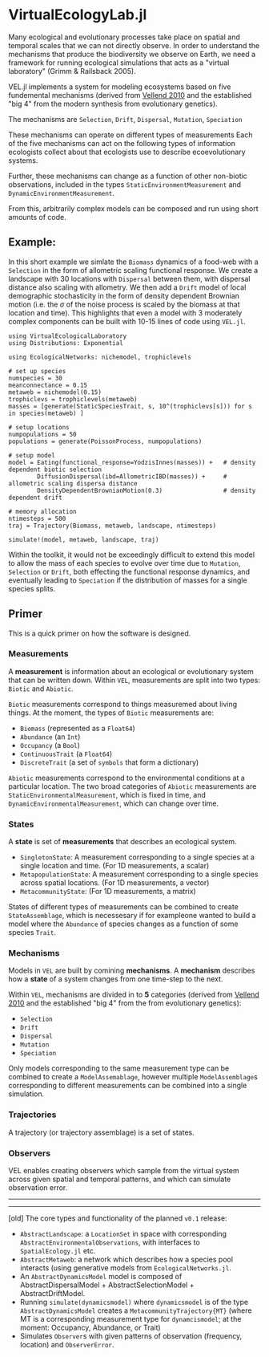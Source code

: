 # VirtualEcologyLab.jl

Many ecological and evolutionary processes take place on spatial and temporal scales that we can not directly observe. 
In order to understand the mechanisms that produce the biodiversity we observe on Earth, we need a framework for running
ecological simulations that acts as a "virtual laboratory" (Grimm & Railsback 2005). 

VEL.jl implements a system for modeling ecosystems
based on five fundemental mechanisms (derived from  [Vellend 2010](todo) and the established "big 4" from the modern synthesis from evolutionary genetics).

The mechanisms are 
`Selection`, `Drift`, `Dispersal`, `Mutation`, `Speciation`

These mechanisms can operate on different types of measurements Each of the five mechanisms can act on the following types of information ecologists collect about that ecologists use to describe ecoevolutionary systems.

Further, these mechanisms can change as a function of other non-biotic observations, included in the types `StaticEnvironmentMeasurement` and `DynamicEnvironmentMeasurement`.


From this, arbitrarily complex models can 
be composed and run using short amounts 
of code. 


## Example: 

In this short example we simlate the `Biomass` dynamics of a food-web with a `Selection` in the form of allometric scaling functional response. We create a landscape with 30 locations with `Dispersal` between them, with dispersal distance also scaling with allometry. We then add a `Drift` model of local demographic stochasticity in the form of density dependent Brownian motion (i.e. the $\sigma$ of the noise process is scaled by the biomass at that location and time). This highlights that even a model with 3 moderately complex components can be built with 10-15 lines of code using `VEL.jl`.  



```
using VirtualEcologicalLaboratory
using Distributions: Exponential

using EcologicalNetworks: nichemodel, trophiclevels

# set up species
numspecies = 30
meanconnectance = 0.15
metaweb = nichemodel(0.15)
trophiclevs = trophiclevels(metaweb)
masses = [generate(StaticSpeciesTrait, s, 10^(trophiclevs[s])) for s in species(metaweb) ] 

# setup locations
numpopulations = 50
populations = generate(PoissonProcess, numpopulations) 

# setup model 
model = Eating(functional_response=YodzisInnes(masses)) +   # density dependent biotic selection
        DiffusionDispersal(ibd=AllometricIBD(masses)) +     # allometric scaling dispersa distance
        DensityDependentBrownianMotion(0.3)                 # density dependent drift 

# memory allocation 
ntimesteps = 500
traj = Trajectory(Biomass, metaweb, landscape, ntimesteps)

simulate!(model, metaweb, landscape, traj)

```

Within the toolkit, it would not be exceedingly difficult to extend this
model to allow the mass of each species to evolve over time due to `Mutation`, `Selection` or `Drift`, both effecting the functional response dynamics, and eventually leading to `Speciation` if the distribution of masses for a single species splits. 


## Primer 

This is a quick primer on how the software is designed.

### Measurements

A **measurement** is information about an ecological or evolutionary system that can be written down. Within `VEL`, measurements are split
into two types: `Biotic` and `Abiotic`. 

`Biotic` measurements correspond to things measuremed about living things. At the moment, the types of `Biotic` measurements are: 

- `Biomass` (represented as a `Float64`)
- `Abundance` (an `Int`)
- `Occupancy` (a `Bool`)
- `ContinuousTrait` (a `Float64`)
- `DiscreteTrait` (a set of `symbols` that form a dictionary)

`Abiotic` measurements correspond to the environmental conditions at a particular location. The two broad categories of `Abiotic` measurements are `StaticEnvironmentalMeasurement`, which is fixed in time, and `DynamicEnvironmentalMeasurement`, which can change over time. 

### States

A **state** is set of **measurements** that describes an ecological
system.

- `SingletonState`: A measurement corresponding to a single species at a single location and time. (For 1D measurements, a scalar)
- `MetapopulationState`: A measurement corresponding to a single species across spatial locations. (For 1D measurements, a vector)
- `MetacommunityState`: (For 1D measurements, a matrix)

States of different types of measurements can be combined to create
`StateAssemblage`, which is necessesary if for exampleone wanted to build a model where the `Abundance` of species changes as a function of some species `Trait`.


### Mechanisms

Models in `VEL` are built by comining **mechanisms**.
A **mechanism** describes how a **state** of a system 
changes from one time-step to the next. 

Within `VEL`, mechanisms are divided in to **5** categories 
(derived from  [Vellend 2010](todo) and the established "big 4" from the from evolutionary genetics):

- `Selection` 
- `Drift`
- `Dispersal`
- `Mutation` 
- `Speciation`

Only models corresponding to the same measurement type can be combined to create a `ModelAssemablage`,
however multiple `ModelAssemblage`s corresponding to different measurements can be combined into a single simulation.  


### Trajectories

A trajectory (or trajectory assemblage) is a set of states.

### Observers

VEL enables creating observers which sample from the virtual system
across given spatial and temporal patterns, and which can simulate observation error.  

---


---
[old]
The core types and functionality of the planned `v0.1` release:

- `AbstractLandscape`: a `LocationSet` in space with corresponding `AbstractEnvironmentalObservations`, with interfaces to `SpatialEcology.jl` etc.
- `AbstractMetaweb`: a network which describes how a species pool interacts (using generative models from `EcologicalNetworks.jl`.
- An `AbstractDynamicsModel` model is composed of AbstractDispersalModel + AbstractSelectionModel + AbstractDriftModel.
- Running `simulate(dynamicsmodel)` where `dynamicsmodel` is of the type `AbstractDynamicsModel` creates a `MetacommunityTrajectory{MT}` (where MT is a corresponding measurement type for `dynamcismodel`; at the moment: Occupancy, Abundance, or Trait)
- Simulates `Observer`s with given patterns of observation (frequency, location) and `ObserverError`.
